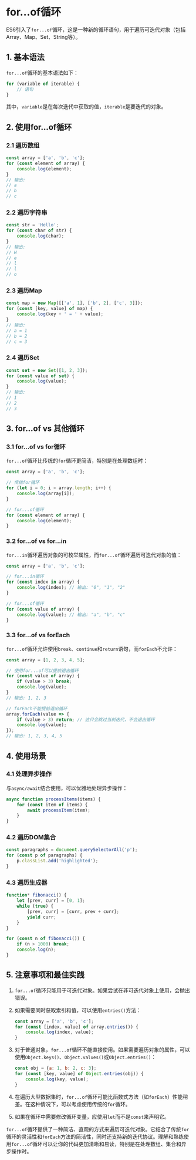 # for...of循环

ES6引入了`for...of`循环，这是一种新的循环语句，用于遍历可迭代对象（包括Array、Map、Set、String等）。

## 1. 基本语法

`for...of`循环的基本语法如下：

```javascript
for (variable of iterable) {
    // 语句
}
```

其中，`variable`是在每次迭代中获取的值，`iterable`是要迭代的对象。

## 2. 使用for...of循环

### 2.1 遍历数组

```javascript
const array = ['a', 'b', 'c'];
for (const element of array) {
    console.log(element);
}
// 输出:
// a
// b
// c
```

### 2.2 遍历字符串

```javascript
const str = 'Hello';
for (const char of str) {
    console.log(char);
}
// 输出:
// H
// e
// l
// l
// o
```

### 2.3 遍历Map

```javascript
const map = new Map([['a', 1], ['b', 2], ['c', 3]]);
for (const [key, value] of map) {
    console.log(key + ' = ' + value);
}
// 输出:
// a = 1
// b = 2
// c = 3
```

### 2.4 遍历Set

```javascript
const set = new Set([1, 2, 3]);
for (const value of set) {
    console.log(value);
}
// 输出:
// 1
// 2
// 3
```

## 3. for...of vs 其他循环

### 3.1 for...of vs for循环

`for...of`循环比传统的`for`循环更简洁，特别是在处理数组时：

```javascript
const array = ['a', 'b', 'c'];

// 传统for循环
for (let i = 0; i < array.length; i++) {
    console.log(array[i]);
}

// for...of循环
for (const element of array) {
    console.log(element);
}
```

### 3.2 for...of vs for...in

`for...in`循环遍历对象的可枚举属性，而`for...of`循环遍历可迭代对象的值：

```javascript
const array = ['a', 'b', 'c'];

// for...in循环
for (const index in array) {
    console.log(index); // 输出: "0", "1", "2"
}

// for...of循环
for (const value of array) {
    console.log(value); // 输出: "a", "b", "c"
}
```

### 3.3 for...of vs forEach

`for...of`循环允许使用`break`、`continue`和`return`语句，而`forEach`不允许：

```javascript
const array = [1, 2, 3, 4, 5];

// 使用for...of可以提前退出循环
for (const value of array) {
    if (value > 3) break;
    console.log(value);
}
// 输出: 1, 2, 3

// forEach不能提前退出循环
array.forEach(value => {
    if (value > 3) return; // 这只会跳过当前迭代，不会退出循环
    console.log(value);
});
// 输出: 1, 2, 3, 4, 5
```

## 4. 使用场景

### 4.1 处理异步操作

与`async/await`结合使用，可以优雅地处理异步操作：

```javascript
async function processItems(items) {
    for (const item of items) {
        await processItem(item);
    }
}
```

### 4.2 遍历DOM集合

```javascript
const paragraphs = document.querySelectorAll('p');
for (const p of paragraphs) {
    p.classList.add('highlighted');
}
```

### 4.3 遍历生成器

```javascript
function* fibonacci() {
    let [prev, curr] = [0, 1];
    while (true) {
        [prev, curr] = [curr, prev + curr];
        yield curr;
    }
}

for (const n of fibonacci()) {
    if (n > 1000) break;
    console.log(n);
}
```

## 5. 注意事项和最佳实践

1. `for...of`循环只能用于可迭代对象。如果尝试在非可迭代对象上使用，会抛出错误。

2. 如果需要同时获取索引和值，可以使用`entries()`方法：

   ```javascript
   const array = ['a', 'b', 'c'];
   for (const [index, value] of array.entries()) {
       console.log(index, value);
   }
   ```

3. 对于普通对象，`for...of`循环不能直接使用。如果需要遍历对象的属性，可以使用`Object.keys()`、`Object.values()`或`Object.entries()`：

   ```javascript
   const obj = {a: 1, b: 2, c: 3};
   for (const [key, value] of Object.entries(obj)) {
       console.log(key, value);
   }
   ```

4. 在遍历大型数据集时，`for...of`循环可能比函数式方法（如`forEach`）性能稍差。在这种情况下，可以考虑使用传统的`for`循环。

5. 如果在循环中需要修改循环变量，应使用`let`而不是`const`来声明它。

`for...of`循环提供了一种简洁、直观的方式来遍历可迭代对象。它结合了传统`for`循环的灵活性和`forEach`方法的简洁性，同时还支持新的迭代协议。理解和熟练使用`for...of`循环可以让你的代码更加清晰和易读，特别是在处理数组、集合和异步操作时。


